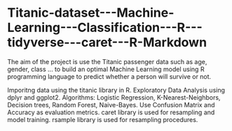 # Titanic-dataset---Machine-Learning---Classification---R---tidyverse---caret---R-Markdown

The aim of the project is use the Titanic passenger data such as age, gender, class ... to build an optimal Machine Learning model using R programming language to predict whether a person will survive or not.

Imporitng data using the titanic library in R.
Exploratory Data Analysis using dplyr and ggplot2.
Algorithms: Logistic Regression, K-Nearest-Neighbors, Decision trees, Random Forest, Naive-Bayes.
Use Confusion Matrix and Accuracy as evaluation metrics.
caret library is used for resampling and model training.
rsample library is used for resampling procedures.
